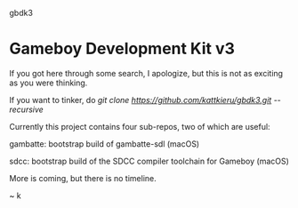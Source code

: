 gbdk3

Gameboy Development Kit v3
==========================

If you got here through some search, I apologize, but this is not as exciting as you were thinking.

If you want to tinker, do _git clone https://github.com/kattkieru/gbdk3.git --recursive_

Currently this project contains four sub-repos, two of which are useful:

gambatte: bootstrap build of gambatte-sdl (macOS)

sdcc: bootstrap build of the SDCC compiler toolchain for Gameboy (macOS)

More is coming, but there is no timeline.

~ k

